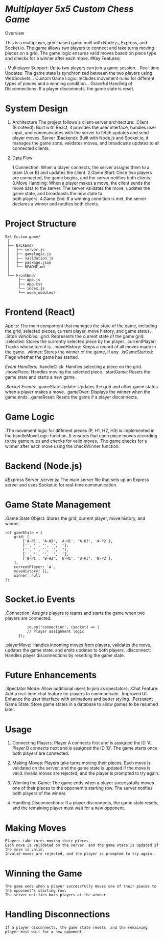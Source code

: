 # *Multiplayer 5x5 Custom Chess Game*
Overview

This is a multiplayer, grid-based game built with Node.js, Express, and Socket.io. The game allows two players to connect and take turns moving pieces on a grid. The game logic ensures valid moves based on piece type and checks for a winner after each move.
#Key Features:

  .  Multiplayer Support: Up to two players can join a game session.
  .  Real-time Updates: The game state is synchronized between the two players using WebSockets.
  .  Custom Game Logic: Includes movement rules for different types of pieces and a winning condition.
  .  Graceful Handling of Disconnections: If a player disconnects, the game state is reset.


# System Design
1. Architecture
   The project follows a client-server architecture:
   .Client (Frontend): Built with React, it provides the user interface, handles user input, and communicates with the server to fetch updates and send player moves.
    Server (Backend): Built with Node.js and Socket.io, it manages the game state, validates moves, and broadcasts updates to all connected clients.

2. Data Flow

    1.Connection: When a player connects, the server assigns them to a team (A or B) and updates the client.
    2.Game Start: Once two players are connected, the game begins, and the server notifies both clients.
    3.Move Handling: When a player makes a move, the client sends the move data to the server. The server validates the move, updates the game state, and broadcasts the new state to   
      both players.
    4.Game End: If a winning condition is met, the server declares a winner and notifies both clients.

# Project Structure
    5x5-Custom-game/
     │
     ├── BackEnd/
     │   ├── server.js
     │   ├── gamelogic.js
     │   ├── validation.js
     │   ├── package.json
     │   └── README.md
     │
     └── FrontEnd/
          ├── App.js
          ├── App.css
          └── index.js
          └── node_modules/


# Frontend (React)

  App.js: The main component that manages the state of the game, including the grid, selected pieces, current player, move history, and game status.
    *.State Variables:*
            .grid: Represents the current state of the game grid.
            .selected: Stores the currently selected piece by the player.
            .currentPlayer: Tracks whose turn it is.
            .moveHistory: Keeps a record of all moves made in the game.
            .winner: Stores the winner of the game, if any.
            .isGameStarted: Flags whether the game has started.

  *Event Handlers:*
          .handleClick: Handles selecting a piece on the grid.
          .movePiece: Handles moving the selected piece.
          .startGame: Resets the game state and starts a new game.

  *.Socket Events:*
          .gameStateUpdate: Updates the grid and other game states when a player makes a move.
          .gameOver: Displays the winner when the game ends.
          .gameReset: Resets the game if a player disconnects.

# Game Logic

.The movement logic for different pieces (P, H1, H2, H3) is implemented in the handleMoveLogic function. It ensures that each piece moves according to the game rules and checks for 
 valid moves.
.The game checks for a winner after each move using the checkWinner function.

# Backend (Node.js)
  #Express Server
    .server.js: The main server file that sets up an Express server and uses Socket.io for real-time communication.

# Game State Management
  .Game State Object: Stores the grid, current player, move history, and winner.


    let gameState = {
        grid: [
            ['A-P1', 'A-H2', 'A-H1', 'A-H3', 'A-P2'],
            ['', '', '', '', ''],
            ['', '', '', '', ''],
            ['', '', '', '', ''],
            ['B-P1', 'B-H2', 'B-H1', 'B-H3', 'B-P2'],
        ],
        currentPlayer: 'A',
        moveHistory: [],
        winner: null
    };


# Socket.io Events
  .Connection: Assigns players to teams and starts the game when two players are connected.

              io.on('connection', (socket) => {
              // Player assignment logic
          });

  .playerMove: Handles incoming moves from players, validates the move, updates the game state, and emits updates to both players.
  .disconnect: Handles player disconnections by resetting the game state.


# Future Enhancements

   .Spectator Mode: Allow additional users to join as spectators.
   .Chat Feature: Add a real-time chat feature for players to communicate.
   .Improved UI: Enhance the user interface with animations and better styling.
   .Persistent Game State: Store game states in a database to allow games to be resumed later.

# Usage

   1) Connecting Players:
        Player A connects first and is assigned the ID 'A'.
        Player B connects next and is assigned the ID 'B'.
        The game starts once both players are connected.

   2) Making Moves:
        Players take turns moving their pieces.
        Each move is validated on the server, and the game state is updated if the move is valid.
        Invalid moves are rejected, and the player is prompted to try again.

   3)  Winning the Game:
        The game ends when a player successfully moves one of their pieces to the opponent's starting row.
        The server notifies both players of the winner.

   4)  Handling Disconnections:
        If a player disconnects, the game state resets, and the remaining player must wait for a new opponent.
# Making Moves

    Players take turns moving their pieces.
    Each move is validated on the server, and the game state is updated if the move is valid.
    Invalid moves are rejected, and the player is prompted to try again.

# Winning the Game

    The game ends when a player successfully moves one of their pieces to the opponent's starting row.
    The server notifies both players of the winner.

# Handling Disconnections

    If a player disconnects, the game state resets, and the remaining player must wait for a new opponent.
      
